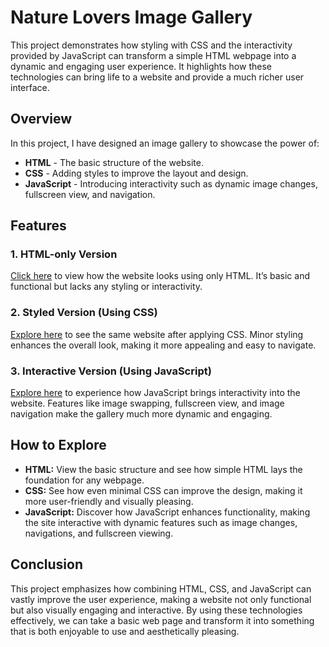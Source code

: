 # Nature Lovers Image Gallery

This project demonstrates how styling with CSS and the interactivity provided by JavaScript can transform a simple HTML webpage into a dynamic and engaging user experience. It highlights how these technologies can bring life to a website and provide a much richer user interface.

## Overview

In this project, I have designed an image gallery to showcase the power of:

- **HTML** - The basic structure of the website.
- **CSS** - Adding styles to improve the layout and design.
- **JavaScript** - Introducing interactivity such as dynamic image changes, fullscreen view, and navigation.

## Features

### 1. HTML-only Version
[Click here](https://kaniz-naqvi.github.io/HTML-CSS-JS-exampleshtml.html) to view how the website looks using only HTML. It’s basic and functional but lacks any styling or interactivity.

### 2. Styled Version (Using CSS)
[Explore here](https://kaniz-naqvi.github.io/HTML-CSS-JS-examplescss/css.html) to see the same website after applying CSS. Minor styling enhances the overall look, making it more appealing and easy to navigate.

### 3. Interactive Version (Using JavaScript)
[Explore here](https://kaniz-naqvi.github.io/HTML-CSS-JS-examplesjs/gallery.html) to experience how JavaScript brings interactivity into the website. Features like image swapping, fullscreen view, and image navigation make the gallery much more dynamic and engaging.

## How to Explore

- **HTML:** View the basic structure and see how simple HTML lays the foundation for any webpage.
- **CSS:** See how even minimal CSS can improve the design, making it more user-friendly and visually pleasing.
- **JavaScript:** Discover how JavaScript enhances functionality, making the site interactive with dynamic features such as image changes, navigations, and fullscreen viewing.

## Conclusion

This project emphasizes how combining HTML, CSS, and JavaScript can vastly improve the user experience, making a website not only functional but also visually engaging and interactive. By using these technologies effectively, we can take a basic web page and transform it into something that is both enjoyable to use and aesthetically pleasing.
